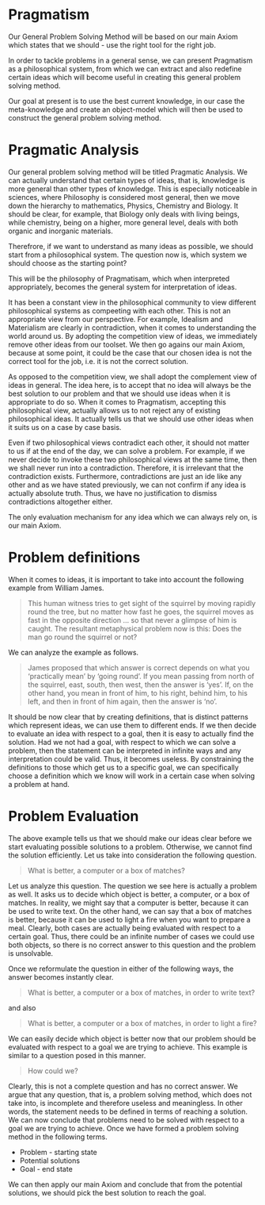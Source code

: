 # Pragmatism

Our General Problem Solving Method will be based on our main Axiom which states that we should - use the right tool for the right job.

In order to tackle problems in a general sense, we can present Pragmatism as a philosophical system, from which we can extract and also redefine certain ideas which will become useful in creating this general problem solving method.

Our goal at present is to use the best current knowledge, in our case the meta-knowledge and create an object-model which will then be used to construct the general problem solving method.

# Pragmatic Analysis

Our general problem solving method will be titled Pragmatic Analysis. We can actually understand that certain types of ideas, that is, knowledge is more general than other types of knowledge. This is especially noticeable in sciences, where Philosophy is considered most general, then we move down the hierarchy to mathematics, Physics, Chemistry and Biology. It should be clear, for example, that Biology only deals with living beings, while chemistry, being on a higher, more general level, deals with both organic and inorganic materials.

Therefrore, if we want to understand as many ideas as possible, we should start from a philosophical system. The question now is, which system we should choose as the starting point?

This will be the philosophy of Pragmatisam, which when interpreted appropriately, becomes the general system for interpretation of ideas.

It has been a constant view in the philosophical community to view different philosophical systems as compeeting with each other. This is not an appropriate view from our perspective. For example, Idealism and Materialism are clearly in contradiction, when it comes to understanding the world around us. By adopting the competition view of ideas, we immediately remove other ideas from our toolset. We then go agains our main Axiom, because at some point, it could be the case that our chosen idea is not the correct tool for the job, i.e. it is not the correct solution.

As opposed to the competition view, we shall adopt the complement view of ideas in general. The idea here, is to accept that no idea will always be the best solution to our problem and that we should use ideas when it is appropriate to do so. When it comes to Pragmatism, accepting this philosophical view, actually allows us to not reject any of existing philosophical ideas. It actually tells us that we should use other ideas when it suits us on a case by case basis. 

Even if two philosophical views contradict each other, it should not matter to us if at the end of the day, we can solve a problem. For example, if we never decide to invoke these two philosophical views at the same time, then we shall never run into a contradiction. Therefore, it is irrelevant that the contradiction exists. Furthermore, contradictions are just an ide like any other and as we have stated previously, we can not confirm if any idea is actually absolute truth. Thus, we have no justification to dismiss contradictions altogether either.

The only evaluation mechanism for any idea which we can always rely on, is our main Axiom.

# Problem definitions

When it comes to ideas, it is important to take into account the following example from William James.

> This human witness tries to get sight of the squirrel by moving rapidly round the tree, but no matter how fast he goes, the squirrel moves as fast in the opposite direction … so that never a glimpse of him is caught. The resultant metaphysical problem now is this: Does the man go round the squirrel or not?

We can analyze the example as follows.

> James proposed that which answer is correct depends on what you ‘practically mean’ by ‘going round’. If you mean passing from north of the squirrel, east, south, then west, then the answer is ‘yes’. If, on the other hand, you mean in front of him, to his right, behind him, to his left, and then in front of him again, then the answer is ‘no’.

It should be now clear that by creating definitions, that is distinct patterns which represent ideas, we can use them to different ends. If we then decide to evaluate an idea with respect to a goal, then it is easy to actually find the solution. Had we not had a goal, with respect to which we can solve a problem, then the statement can be interpreted in infinite ways and any interpretation could be valid. Thus, it becomes useless. By constraining the definitions to those which get us to a specific goal, we can specifically choose a definition which we know will work in a certain case when solving a problem at hand.

# Problem Evaluation

The above example tells us that we should make our ideas clear before we start evaluating possible solutions to a problem. Otherwise, we cannot find the solution efficiently. Let us take into consideration the following question.

> What is better, a computer or a box of matches?

Let us analyze this question. The question we see here is actually a problem as well. It asks us to decide which object is better, a computer, or a box of matches. In reality, we might say that a computer is better, because it can be used to write text. On the other hand, we can say that a box of matches is better, because it can be used to light a fire when you want to prepare a meal. Clearly, both cases are actually being evaluated with respect to a certain goal. Thus, there could be an infinite number of cases we could use both objects, so there is no correct answer to this question and the problem is unsolvable.

Once we reformulate the question in either of the following ways, the answer becomes instantly clear.

> What is better, a computer or a box of matches, in order to write text?

and also

> What is better, a computer or a box of matches, in order to light a fire?

We can easily decide which object is better now that our problem should be evaluated with respect to a goal we are trying to achieve. This example is similar to a question posed in this manner.

> How could we?

Clearly, this is not a complete question and has no correct answer. We argue that any question, that is, a problem solving method, which does not take into, is incomplete and therefore useless and meaningless. In other words, the statement needs to be defined in terms of reaching a solution. We can now conclude that problems need to be solved with respect to a goal we are trying to achieve. Once we have formed a problem solving method in the following terms.

- Problem - starting state
- Potential solutions 
- Goal - end state

We can then apply our main Axiom and conclude that from the potential solutions, we should pick the best solution to reach the goal.
